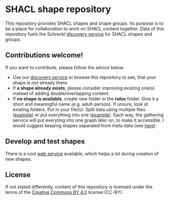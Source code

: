 # SHACL shape repository

This repository provides SHACL shapes and shape groups. Its purpose is to be a place for collaboration to work on SHACL content together. Data of this repository fuels the Schreckl [discovery service](https://schreckl.inspirito.de/) for SHACL shapes and groups.

## Contributions welcome!

If you want to contribute, please follow the advice below.

* Use our [discovery service](https://schreckl.inspirito.de/) or browse this repository to see, that your shape is not already there.
* If **a shape already exists**, please consider improving existing one(s) instead of adding double/overlapping content.
* If **no shape is available**, create new folder in the **rules** folder. Give it a short and meaningful name (e.g. adult-person). If unsure, look at existing folders. Put in your file(s): Split data using multiple files ([example](https://github.com/AKSW/shacl-shapes/tree/master/shape-infos/accessible-building)) or put everything into one ([example](https://github.com/AKSW/shacl-shapes/tree/master/shape-infos/adult-person)). Each way, the gathering service will put everyting into one graph later on, to make it accessible. I would suggest keeping shapes separated from meta data (see [here](https://github.com/AKSW/shacl-shapes/tree/shape-infos/rules/accessible-building)).

## Develop and test shapes

There is a cool [web service](http://shacl.org/playground/) available, which helps a lot during creation of new shapes.

## License

If not stated differently, content of this repository is licensed under the terms of the [Creative Commons BY 4.0](https://creativecommons.org/licenses/by/4.0/) license (CC-BY).
